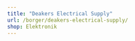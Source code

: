 ```yaml
---
title: "Deakers Electrical Supply"
url: /borger/deakers-electrical-supply/
shop: Elektronik
---
```

